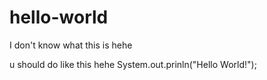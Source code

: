 # hello-world
I don't know what this is hehe

u should do like this hehe
System.out.prinln("Hello World!");
